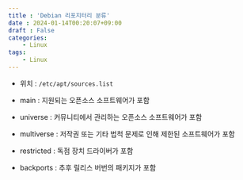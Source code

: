 ```yaml
---
title : 'Debian 리포지터리 분류'
date : 2024-01-14T00:20:07+09:00
draft : False
categories:
    - Linux
tags:
    - Linux
---
```

<!--more-->

- 위치 : `/etc/apt/sources.list`

- main : 지원되는 오픈소스 소프트웨어가 포함
- universe : 커뮤니티에서 관리하는 오픈소스 소프트웨어가 포함
- multiverse : 저작권 또는 기타 법척 문제로 인해 제한된 소프트웨어가 포함
- restricted : 독점 장치 드라이버가 포함
- backports : 추후 릴리스 버번의 패키지가 포함